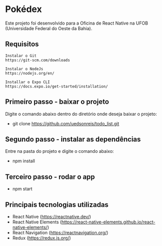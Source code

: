 # Pokédex

Este projeto foi desenvolvido para a Oficina de React Native na UFOB (Universidade Federal do Oeste da Bahia).

## Requisitos
    Instalar o Git
    https://git-scm.com/downloads

    Instalar o NodeJs
    https://nodejs.org/en/

    Installar o Expo CLI
    https://docs.expo.io/get-started/installation/

## Primeiro passo - baixar o projeto
Digite o comando abaixo dentro do diretório onde deseja baixar o projeto:
- git clone https://github.com/uedsonreis/todo_list.git

## Segundo passo - instalar as dependências
Entre na pasta do projeto e digite o comando abaixo:
- npm install

## Terceiro passo - rodar o app
- npm start

## Principais tecnologias utilizadas
- React Native (https://reactnative.dev/)
- React Native Elements (https://react-native-elements.github.io/react-native-elements/)
- React Navigation (https://reactnavigation.org/)
- Redux (https://redux.js.org/)